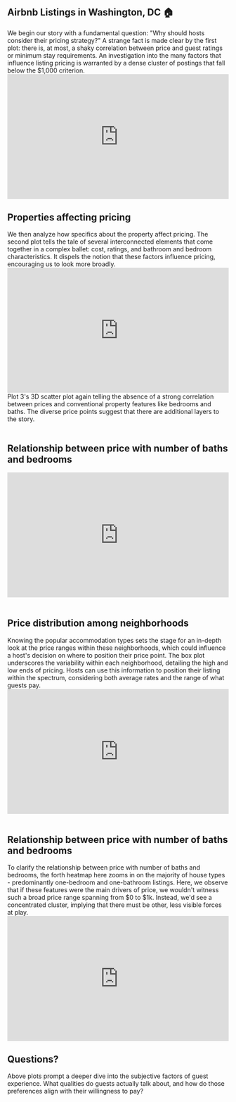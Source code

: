 ## Airbnb Listings in Washington, DC 🏠

<div>
We begin our story with a fundamental question: "Why should hosts consider their pricing strategy?" A strange fact is made clear by the first plot: there is, at most, a shaky correlation between price and guest ratings or minimum stay requirements. An investigation into the many factors that influence listing pricing is warranted by a dense cluster of postings that fall below the $1,000 criterion.
</div>

<div style="position: relative; width: 100%; height: 0; padding-bottom: 56.25%;">
  <iframe src="https://verkyyi.github.io/dsan5200-airbnb-story/scatter.html" style="position: absolute; top: 0; left: 0; right: 0; bottom: 0; border: none; width: 100%; height: 100%; overflow: hidden;"></iframe>
</div>

## Properties affecting pricing

<div>We then analyze how specifics about the property affect pricing. The second plot tells the tale of several interconnected elements that come together in a complex ballet: cost, ratings, and bathroom and bedroom characteristics. It dispels the notion that these factors influence pricing, encouraging us to look more broadly.</div>


<div style="position: relative; width: 100%; height: 0; padding-bottom: 56.25%;">
  <iframe src="https://verkyyi.github.io/dsan5200-airbnb-story/parallel.html" style="position: absolute; top: 0; left: 0; right: 0; bottom: 0; border: none; width: 100%; height: 100%; overflow: hidden;"></iframe>
</div>

<div>
Plot 3's 3D scatter plot again telling the absence of a strong correlation between prices and conventional property features like bedrooms and baths. The diverse price points suggest that there are additional layers to the story.
</div>

</br>

<h2>Relationship between price with number of baths and bedrooms</h2>

<div style="position: relative; width: 100%; height: 0; padding-bottom: 56.25%;">
  <iframe src="https://verkyyi.github.io/dsan5200-airbnb-story/3dscatter.html" style="position: absolute; top: 0; left: 0; right: 0; bottom: 0; border: none; width: 100%; height: 100%; overflow: hidden;"></iframe>
</div>

</br>

## Price distribution among neighborhoods

<div>
Knowing the popular accommodation types sets the stage for an in-depth look at the price ranges within these neighborhoods, which could influence a host's decision on where to position their price point.
The box plot underscores the variability within each neighborhood, detailing the high and low ends of pricing. Hosts can use this information to position their listing within the spectrum, considering both average rates and the range of what guests pay.
</div>

<div style="position: relative; width: 100%; height: 0; padding-bottom: 56.25%;">
  <iframe src="https://verkyyi.github.io/dsan5200-airbnb-story/box.html" style="position: absolute; top: 0; left: 0; right: 0; bottom: 0; border: none; width: 100%; height: 100%; overflow: hidden;"></iframe>
</div>

</br>

<h2>Relationship between price with number of baths and bedrooms</h2>

<div>
To clarify the relationship between price with number of baths and bedrooms, the forth heatmap here zooms in on the majority of house types - predominantly one-bedroom and one-bathroom listings. Here, we observe that if these features were the main drivers of price, we wouldn't witness such a broad price range spanning from $0 to $1k. Instead, we'd see a concentrated cluster, implying that there must be other, less visible forces at play.
</div>

<div style="position: relative; width: 100%; height: 0; padding-bottom: 56.25%;">
  <iframe src="https://verkyyi.github.io/dsan5200-airbnb-story/density.html" style="position: absolute; top: 0; left: 0; right: 0; bottom: 0; border: none; width: 100%; height: 100%; overflow: hidden;"></iframe>
</div>

<h2> Questions? </h2>
<div>
Above plots prompt a deeper dive into the subjective factors of guest experience. What qualities do guests actually talk about, and how do those preferences align with their willingness to pay?
</div>